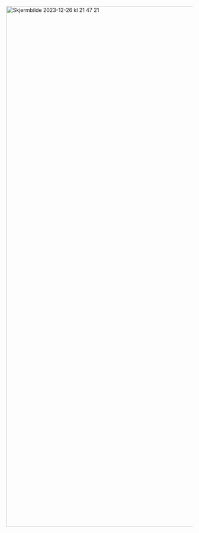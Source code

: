 <img width="1404" alt="Skjermbilde 2023-12-26 kl  21 47 21" src="https://github.com/KhalilIbrahimm/Super-Dashboard-Exploratory-Data-Analysis-/assets/118692114/444cf728-688e-4a68-9951-5dde49260e0b">
